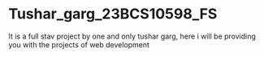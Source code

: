 # Tushar_garg_23BCS10598_FS
It is a full stav project by one and only tushar garg, here i will be providing you with the projects of web development 
